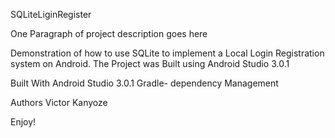 SQLiteLiginRegister

One Paragraph of project description goes here

Demonstration of how to use SQLite to implement a Local Login Registration system on Android.
The Project was Built using Android Studio 3.0.1

Built With
Android Studio 3.0.1
Gradle- dependency Management



Authors
Victor Kanyoze


Enjoy!
